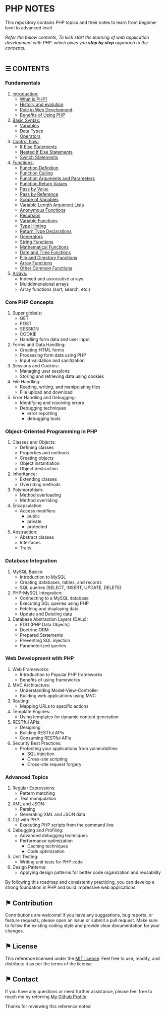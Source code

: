 # PHP NOTES

This repository contains PHP topics and their notes to learn from beginner level to advanced level.

*Refer the below contents, To kick start the learning of web application development with PHP. which gives you __step by step__ approach to the concepts.*
\
&nbsp;

## &#9776; CONTENTS 

### Fundamentals
1. [Introduction:](./introduction.md)
	- [What is PHP?](./introduction.md#-what-is-php)
	- [History and evolution](./introduction.md#-history-and-evolution)
	- [Role in Web Development](./introduction.md#-role-in-web-development)
	- [Benefits of Using PHP](./introduction.md#-benefits-of-using-php)
2. [Basic Syntax:](./docs/basic-syntax.md)
	- [Variables](./docs/basic-syntax.md#-variables)
	- [Data Types](./docs/basic-syntax.md#-data-types)
	- [Operators](./docs/basic-syntax.md#-operators)
3. [Control flow:](./docs/control-flow.md)
	- [If Else Statements](./docs/control-flow.md#-if-else-statements)
	- [Nested If Else Statements](./docs/control-flow.md#-nested-if-else-statements)
	- [Switch Statements](./docs/control-flow.md#-switch-statements)
4. [Functions:](./docs/functions.md)
	- [Function Definition](./docs/functions.md#-function-definition)
	- [Function Calling](./docs/functions.md#-function-calling)
	- [Function Arguments and Parameters](./docs/functions.md#-function-arguments-and-parameters)
	- [Function Return Values](./docs/functions.md#-function-return-values)
	- [Pass by Value](./docs/functions.md#-pass-by-value)
	- [Pass by Reference](./docs/functions.md#-pass-by-reference)
	- [Scope of Variables](./docs/functions.md#-scope-of-variables)
	- [Variable Length Argument Lists](./docs/functions.md#-variable-length-argument-lists)
	- [Anonymous Functions](./docs/functions.md#-anonymous-functions)
	- [Recursion](./docs/functions.md#-recursion)
	- [Variable Functions](./docs/functions.md#-variable-functions)
	- [Type Hinting](./docs/functions.md#-type-hinting)
	- [Return Type Declarations](./docs/functions.md#-return-type-declarations)
	- [Generators](./docs/functions.md#-generators)
	- [String Functions](./docs/functions.md#-string-functions)
	- [Mathematical Functions](./docs/functions.md#-mathematical-functions)
	- [Date and Time Functions](./docs/functions.md#-date-and-time-functions)
	- [File and Directory Functions](./docs/functions.md#-file-and-directory-functions)
	- [Array Functions](./docs/functions.md#-array-functions)
	- [Other Common Functions](./docs/functions.md#-other-common-functions)
5. [Arrays:](./docs/arrays.md)
	- Indexed and associative arrays
	- Multidimensional arrays
	- Array functions (sort, search, etc.)

### Core PHP Concepts
1. Super globals:
	- GET
	- POST
	- SESSION
	- COOKIE
	- Handling form data and user input
2. Forms and Data Handling:
	- Creating HTML forms
	- Processing form data using PHP
	- Input validation and sanitization
3. Sessions and Cookies:
	- Managing user sessions
	- Storing and retrieving data using cookies
4. File Handling:
	- Reading, writing, and manipulating files
	- File upload and download
5. Error Handling and Debugging:
	- Identifying and resolving errors
	- Debugging techniques
		- error reporting
		- debugging tools

### Object-Oriented Programming in PHP
1. Classes and Objects:
	- Defining classes
	- Properties and methods
	- Creating objects
	- Object instantiation 
	- Object destruction
2. Inheritance:
	- Extending classes
	- Overriding methods
3. Polymorphism:
	- Method overloading
	- Method overriding
4. Encapsulation:
	- Access modifiers 
		- public
		- private
		- protected
5. Abstraction:
	- Abstract classes
	- Interfaces
	- Traits

### Database Integration
1. MySQL Basics:
	- Introduction to MySQL
	- Creating databases, tables, and records
	- SQL queries (SELECT, INSERT, UPDATE, DELETE)
2. PHP-MySQL Integration:
	- Connecting to a MySQL database
	- Executing SQL queries using PHP
	- Fetching and displaying data
	- Update and Deleting data
3. Database Abstraction Layers (DALs):
	- PDO (PHP Data Objects)
	- Doctrine ORM
	- Prepared Statements
	- Preventing SQL injection
	- Parameterized queries

### Web Development with PHP
1. Web Frameworks:
	- Introduction to Popular PHP frameworks
	- Benefits of using frameworks
2. MVC Architecture:
	- Understanding Model-View-Controller
	- Building web applications using MVC
3. Routing:
	- Mapping URLs to specific actions
4. Template Engines:
	- Using templates for dynamic content generation
5. RESTful APIs:
	- Designing 
	- Building RESTful APIs
	- Consuming RESTful APIs
6. Security Best Practices:
	- Protecting your applications from vulnerabilities 
		- SQL injection
		- Cross-site scripting
		- Cross-site request forgery

### Advanced Topics
1. Regular Expressions:
	- Pattern matching
	- Text manipulation
2. XML and JSON:
	- Parsing 
	- Generating XML and JSON data
3. CLI with PHP:
	- Executing PHP scripts from the command line
4. Debugging and Profiling:
	- Advanced debugging techniques
	- Performance optimization	
		- Caching techniques
		- Code optimization
5. Unit Testing:
	- Writing unit tests for PHP code
6. Design Patterns:
	- Applying design patterns for better code organization and reusability


By following this roadmap and consistently practicing, you can develop a strong foundation in PHP and build impressive web applications.

## &#9873; Contribution
Contributions are welcome! If you have any suggestions, bug reports, or feature requests, please open an issue or submit a pull request. Make sure to follow the existing coding style and provide clear documentation for your changes.

## &#9873; License
This reference licensed under the [MIT license](LICENSE). Feel free to use, modify, and distribute it as per the terms of the license.

## &#9873; Contact
If you have any questions or need further assistance, please feel free to reach me by referring [My Github Profile](https://github.com/ag-sanjjeev/)


Thanks for reviewing this reference notes!